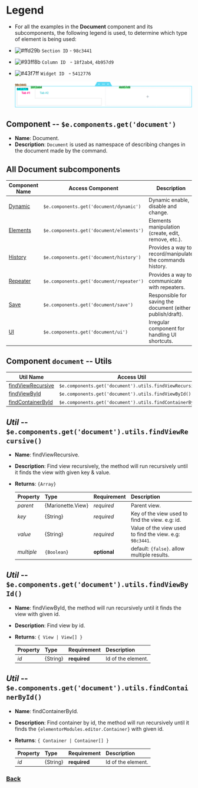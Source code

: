 # Legend
* For all the examples in the __Document__ component and its subcomponents, the following legend is used, to determine which type of element is being used:
- ![#ffd29b](https://via.placeholder.com/15/ffd29b/000000?text=+)  `Section ID` - `98c3441`
- ![#93ff8b](https://via.placeholder.com/15/93ff8b/000000?text=+) `Column ID` &nbsp;&nbsp;- `18f2ab4`, `4b957d9`
- ![#43f7ff](https://via.placeholder.com/15/43f7ff/000000?text=+)  `Widget ID` &nbsp;&nbsp;- `5412776`

  ![legend-section-widget-tabs](_images/legend-section-widget-tabs.png)

## Component -- `$e.components.get('document')`

* **Name**: Document.
* **Description**: `Document` is used as namespace of describing changes in the document made by the command.

## All **Document** subcomponents
| Component Name                 | Access Component                         | Description
|--------------------------------|------------------------------------------|-----------------------
| [Dynamic](dynamic/readme.md)   | `$e.components.get('document/dynamic')`  | Dynamic enable, disable and change.
| [Elements](elements/readme.md) | `$e.components.get('document/elements')` | Elements manipulation (create, edit, remove, etc.).
| [History](history/readme.md)   | `$e.components.get('document/history')`  | Provides a way to record/manipulate the commands history.
| [Repeater](repeater/readme.md) | `$e.components.get('document/repeater')` | Provides a way to communicate with repeaters.
| [Save](save/readme.md)         | `$e.components.get('document/save')`     | Responsible for saving the document (either publish/draft).
| [UI](ui/readme.md)             | `$e.components.get('document/ui')`       | Irregular component for handling UI shortcuts.

## Component `document` -- Utils
| Util Name                                                                 | Access Util                                               
|---------------------------------------------------------------------------|-----------------------------------------------------------|
| [findViewRecursive](#util----ecomponentsgetdocumentutilsfindviewrecursive)| `$e.components.get('document').utils.findViewRecursive()` |
| [findViewById](#util----ecomponentsgetdocumentutilsfindviewbyid)          | `$e.components.get('document').utils.findViewById()`      |
| [findContainerById](#util----ecomponentsgetdocumentutilsfindcontainerbyid)| `$e.components.get('document').utils.findContainerById()` |

## _Util_ -- `$e.components.get('document').utils.findViewRecursive()`
* **Name**: findViewRecursive.
* **Description**: Find view recursively, the method will run recursively until it finds the view with given key & value.
* **Returns**: `{Array}`

   | Property     | Type                  | Requirement   | Description |
   |---           |---                    |---            |---          |
   | _parent_     | {Marionette.View}     | _required_    | Parent view.
   | _key_        | {String}              | _required_    | Key of the view used to  find the view. e.g: id.
   | _value_      | {String}              | _required_    | Value of the view used to find the view. e.g: `98c3441`.
   | _multiple_   | `{Boolean}`           | **optional**  | default: `{false}`. allow multiple results.

## _Util_ -- `$e.components.get('document').utils.findViewById()`
* **Name**: findViewById, the method will run recursively until it finds the view with given id.
* **Description**: Find view by id.
* **Returns**: `{ View | View[] }`

  | Property     | Type                  | Requirement   | Description |
   |---           |---                    |---            |---         |
   | _id_         | {String}              | **required**  | Id of the element.

## _Util_ -- `$e.components.get('document').utils.findContainerById()`
*  **Name**: findContainerById.
*  **Description**: Find container by id, the method will run recursively until it finds the `{elementorModules.editor.Container}` with given id.
*  **Returns**: `{ Container | Container[] }`

   | Property     | Type                  | Requirement   | Description |
   |---           |---                    |---            |---         |
   | _id_         | {String}              | **required**  | Id of the element.


### [Back](../readme.md) 
